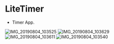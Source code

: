 # LiteTimer
- Timer App.

![IMG_20190804_103525](https://user-images.githubusercontent.com/41919659/62419754-b5f37080-b6a5-11e9-9500-72a97e47a088.jpg)
![IMG_20190804_103629](https://user-images.githubusercontent.com/41919659/62420083-8004bb00-b6aa-11e9-9460-d980ae5c2f75.jpg)
![IMG_20190804_103611](https://user-images.githubusercontent.com/41919659/62420090-8f840400-b6aa-11e9-9b51-2eae45e9d5c5.jpg)
![IMG_20190804_103540](https://user-images.githubusercontent.com/41919659/62420092-93178b00-b6aa-11e9-9ecd-0d348eacf0aa.jpg)
